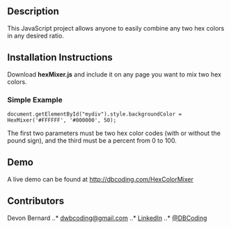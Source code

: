## Description
This JavaScript project allows anyone to easily combine any two hex colors in any desired ratio.

## Installation Instructions
Download **hexMixer.js** and include it on any page you want to mix two hex colors.

### Simple Example
`document.getElementById("mydiv").style.backgroundColor = HexMixer('#FFFFFF', '#000000', 50);`

The first two parameters must be two hex color codes (with or without the pound sign), and the third must be a percent from 0 to 100. 

## Demo
A live demo can be found at http://dbcoding.com/HexColorMixer

## Contributors
Devon Bernard
..* dwbcoding@gmail.com
..* [LinkedIn](https://www.linkedin.com/in/devonbernard)
..* [@DBCoding](https://www.twitter.com/DBCoding)